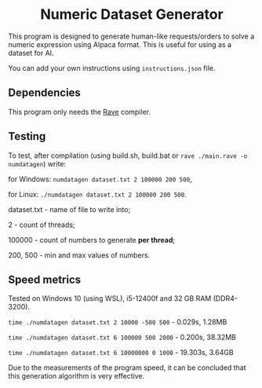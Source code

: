<h1 align="center">Numeric Dataset Generator</h1>
This program is designed to generate human-like requests/orders to solve a numeric expression using Alpaca format. This is useful for using as a dataset for AI.

You can add your own instructions using `instructions.json` file.

## Dependencies
This program only needs the [Rave](https://github.com/Ttimofeyka/Rave) compiler.

## Testing
To test, after compilation (using build.sh, build.bat or `rave ./main.rave -o numdatagen`) write:

for Windows: `numdatagen dataset.txt 2 100000 200 500`,

for Linux: `./numdatagen dataset.txt 2 100000 200 500`.

dataset.txt - name of file to write into;

2 - count of threads;

100000 - count of numbers to generate **per thread**;

200, 500 - min and max values of numbers.

## Speed metrics

Tested on Windows 10 (using WSL), i5-12400f and 32 GB RAM (DDR4-3200).

`time ./numdatagen dataset.txt 2 10000 -500 500` - 0.029s, 1.28MB

`time ./numdatagen dataset.txt 6 100000 500 2000` - 0.200s, 38.32MB

`time ./numdatagen dataset.txt 6 10000000 0 1000` - 19.303s, 3.64GB

Due to the measurements of the program speed, it can be concluded that this generation algorithm is very effective.